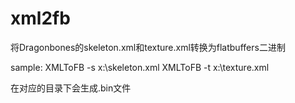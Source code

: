 # xml2fb
将Dragonbones的skeleton.xml和texture.xml转换为flatbuffers二进制

sample:
XMLToFB -s x:\skeleton.xml
XMLToFB -t x:\texture.xml

在对应的目录下会生成.bin文件
